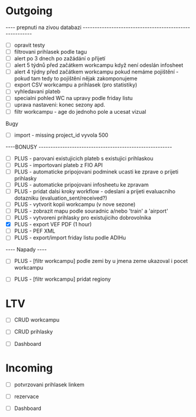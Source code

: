 # Outgoing

---- prepnuti na zivou databazi --------------------------------------------------------

 - [ ] opravit testy
 - [ ] filtrovani prihlasek podle tagu
 - [ ] alert po 3 dnech po zažádání o přijetí
 - [ ] alert 5 týdnů před začátkem workcampu když není odeslán infosheet
 - [ ] alert 4 týdny před začátkem workcampu pokud nemáme pojištění - pokud tam tedy to pojištění nějak zakomponujeme
 - [ ] export CSV workcampu a prihlasek (pro statistiky)
 - [ ] vyhledavani plateb
 - [ ] specialni pohled WC na upravy podle friday listu
 - [ ] uprava nastaveni: konec sezony apd.
 - [ ] filtr workcampu - age do jednoho pole a ucesat vizual

Bugy
 
 - [ ] import - missing project_id vyvola 500

----BONUSY --------------------------------------------------------

 - [ ] PLUS - parovani existujicich plateb s existujici prihlaskou
 - [ ] PLUS - importovani plateb z FIO API
 - [ ] PLUS - automaticke pripojovani podminek ucasti ke zprave o prijeti prihlasky
 - [ ] PLUS - automaticke pripojovani infosheetu ke zpravam
 - [ ] PLUS - pridat dalsi kroky workflow - odeslani a prijeti evaluacniho dotazniku (evaluation_sent/received?)
 - [ ] PLUS - vytvorit kopii workcampu (v nove sezone)
 - [ ] PLUS - zobrazit mapu podle souradnic a/nebo 'train' a 'airport'
 - [ ] PLUS - vytvoreni prihlasky pro existujiciho dobrovolnika
 - [x] PLUS - export VEF PDF (1 hour)
 - [ ] PLUS - PEF XML
 - [ ] PLUS - export/import friday listu podle ADIHu

---- Napady ----

 - [ ] PLUS - [filtr workcampu] podle zemi by u jmena zeme ukazoval i pocet workcampu
 - [ ] PLUS - [filtr workcampu] pridat regiony


 

# LTV
 - [ ] CRUD workcampu
 - [ ] CRUD prihlasky 
 - [ ] Dashboard


# Incoming

 - [ ] potvrzovani prihlasek linkem
 - [ ] rezervace
 - [ ] Dashboard



